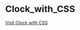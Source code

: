 # Clock_with_CSS

 <a href="https://flplemos.github.io/Clock_with_CSS/index.html">Visit Clock with CSS</a> 
